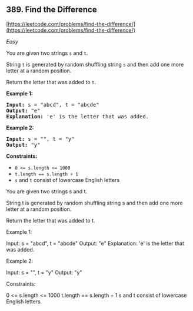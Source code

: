 ## 389. Find the Difference

[https://leetcode.com/problems/find-the-difference/](https://leetcode.com/problems/find-the-difference/)

*Easy*

You are given two strings `s` and `t`.

String `t` is generated by random shuffling string `s` and then add one more letter at a random position.

Return the letter that was added to `t`.

**Example 1:**

<pre><strong>Input:</strong> s = "abcd", t = "abcde"
<strong>Output:</strong> "e"
<strong>Explanation:</strong> 'e' is the letter that was added.
</pre>

**Example 2:**

<pre><strong>Input:</strong> s = "", t = "y"
<strong>Output:</strong> "y"
</pre>

**Constraints:**

* `0 <= s.length <= 1000`
* `t.length == s.length + 1`
* `s` and `t` consist of lowercase English letters

You are given two strings s and t.

String t is generated by random shuffling string s and then add one more letter at a random position.

Return the letter that was added to t.

Example 1:

Input: s = "abcd", t = "abcde"
Output: "e"
Explanation: 'e' is the letter that was added.

Example 2:

Input: s = "", t = "y"
Output: "y"

Constraints:

0 <= s.length <= 1000
t.length == s.length + 1
s and t consist of lowercase English letters.
